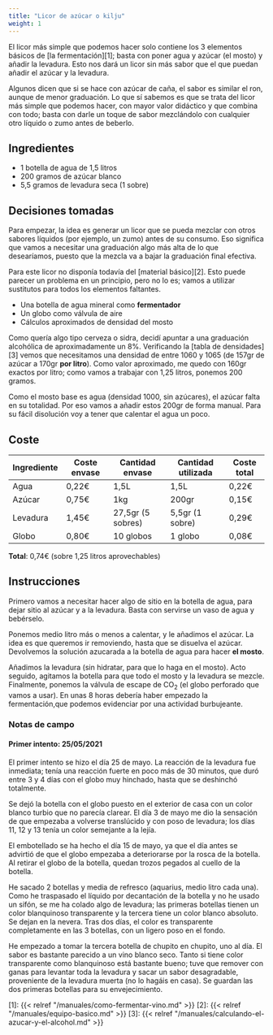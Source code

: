```yaml
---
title: "Licor de azúcar o kilju"
weight: 1
---
```


El licor más simple que podemos hacer solo contiene los 3 elementos básicos
de [la fermentación][1]; basta con poner agua y azúcar (el mosto) y añadir
la levadura. Esto nos dará un licor sin más sabor que el que puedan añadir
el azúcar y la levadura.

Algunos dicen que si se hace con azúcar de caña, el sabor es similar el ron,
aunque de menor graduación. Lo que sí sabemos es que se trata del licor más
simple que podemos hacer, con mayor valor didáctico y que combina con todo;
basta con darle un toque de sabor mezclándolo con cualquier otro líquido o
zumo antes de beberlo.

## Ingredientes

* 1 botella de agua de 1,5 litros
* 200 gramos de azúcar blanco
* 5,5 gramos de levadura seca (1 sobre)

## Decisiones tomadas

Para empezar, la idea es generar un licor que se pueda mezclar con otros sabores
líquidos (por ejemplo, un zumo) antes de su consumo. Eso significa que vamos a
necesitar una graduación algo más alta de lo que desearíamos, puesto que la mezcla
va a bajar la graduación final efectiva.

Para este licor no disponía todavía del [material básico][2]. Esto puede parecer
un problema en un principio, pero no lo es; vamos a utilizar sustitutos para
todos los elementos faltantes.

* Una botella de agua mineral como **fermentador**
* Un globo como válvula de aire
* Cálculos aproximados de densidad del mosto

Como quería algo tipo cerveza o sidra, decidí apuntar a una graduación alcohólica
de aproximadamente un 8%. Verificando la [tabla de densidades][3] vemos que
necesitamos una densidad de entre 1060 y 1065 (de 157gr de azúcar a 170gr **por
litro**). Como valor aproximado, me quedo con 160gr exactos por litro; como vamos
a trabajar con 1,25 litros, ponemos 200 gramos.

Como el mosto base es agua (densidad 1000, sin azúcares), el azúcar falta en su
totalidad. Por eso vamos a añadir estos 200gr de forma manual. Para su fácil
disolución voy a tener que calentar el agua un poco.

## Coste

| Ingrediente | Coste envase | Cantidad envase   | Cantidad utilizada | Coste total |
|-------------|--------------|-------------------|--------------------|-------------|
| Agua        | 0,22€        | 1,5L              | 1,5L               | 0,22€       |
| Azúcar      | 0,75€        | 1kg               | 200gr              | 0,15€       |
| Levadura    | 1,45€        | 27,5gr (5 sobres) | 5,5gr (1 sobre)    | 0,29€       |
| Globo       | 0,80€        | 10 globos         | 1 globo            | 0,08€       |

**Total**: 0,74€ (sobre 1,25 litros aprovechables)

## Instrucciones

Primero vamos a necesitar hacer algo de sitio en la botella de agua, para dejar
sitio al azúcar y a la levadura. Basta con servirse un vaso de agua y bebérselo.

Ponemos medio litro más o menos a calentar, y le añadimos el azúcar. La idea es
que queremos ir removiendo, hasta que se disuelva el azúcar. Devolvemos la
solución azucarada a la botella de agua para hacer **el mosto**.

Añadimos la levadura (sin hidratar, para que lo haga en el mosto). Acto seguido,
agitamos la botella para que todo el mosto y la levadura se mezcle. Finalmente,
ponemos la válvula de escape de CO<sub>2</sub> (el globo perforado que vamos a
usar). En unas 8 horas debería haber empezado la fermentación,que podemos
evidenciar por una actividad burbujeante.

### Notas de campo

#### Primer intento: 25/05/2021

El primer intento se hizo el día 25 de mayo. La reacción de la levadura fue
inmediata; tenía una reacción fuerte en poco más de 30 minutos, que duró entre
3 y 4 días con el globo muy hinchado, hasta que se deshinchó totalmente.

Se dejó la botella con el globo puesto en el exterior de casa con un color blanco
turbio que no parecía clarear. El día 3 de mayo me dio la sensación de que
empezaba a volverse translúcido y con poso de levadura; los días 11, 12 y 13 tenía
un color semejante a la lejía.

El embotellado se ha hecho el día 15 de mayo, ya que el día antes se advirtió de
que el globo empezaba a deteriorarse por la rosca de la botella. Al retirar el
globo de la botella, quedan trozos pegados al cuello de la botella.

He sacado 2 botellas y media de refresco (aquarius, medio litro cada una). Como
he traspasado el líquido por decantación de la botella y no he usado un sifón, se
me ha colado algo de levadura; las primeras botellas tienen un color blanquinoso
transparente y la tercera tiene un color blanco absoluto. Se dejan en la nevera.
Tras dos días, el color es transparente completamente en las 3 botellas, con un
ligero poso en el fondo.

He empezado a tomar la tercera botella de chupito en chupito, uno al día. El
sabor es bastante parecido a un vino blanco seco. Tanto si tiene color transparente
como blanquinoso está bastante bueno; tuve que remover con ganas para levantar
toda la levadura y sacar un sabor desagradable, proveniente de la levadura muerta
(no lo hagáis en casa). Se guardan las dos primeras botellas para su envejecimiento.

[1]: {{< relref "/manuales/como-fermentar-vino.md" >}}
[2]: {{< relref "/manuales/equipo-basico.md" >}}
[3]: {{< relref "/manuales/calculando-el-azucar-y-el-alcohol.md" >}}
